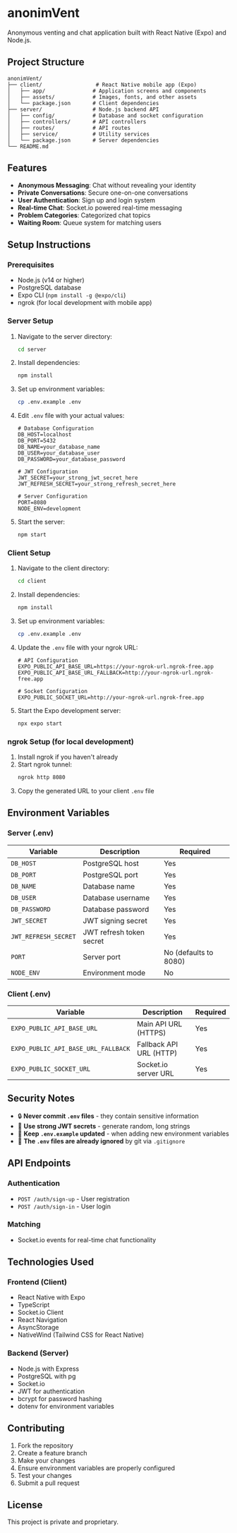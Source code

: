 # anonimVent

Anonymous venting and chat application built with React Native (Expo) and Node.js.

## Project Structure

```
anonimVent/
├── client/                 # React Native mobile app (Expo)
│   ├── app/               # Application screens and components
│   ├── assets/            # Images, fonts, and other assets
│   └── package.json       # Client dependencies
├── server/                # Node.js backend API
│   ├── config/            # Database and socket configuration
│   ├── controllers/       # API controllers
│   ├── routes/            # API routes
│   ├── service/           # Utility services
│   └── package.json       # Server dependencies
└── README.md
```

## Features

- **Anonymous Messaging**: Chat without revealing your identity
- **Private Conversations**: Secure one-on-one conversations
- **User Authentication**: Sign up and login system
- **Real-time Chat**: Socket.io powered real-time messaging
- **Problem Categories**: Categorized chat topics
- **Waiting Room**: Queue system for matching users

## Setup Instructions

### Prerequisites

- Node.js (v14 or higher)
- PostgreSQL database
- Expo CLI (`npm install -g @expo/cli`)
- ngrok (for local development with mobile app)

### Server Setup

1. Navigate to the server directory:
   ```bash
   cd server
   ```

2. Install dependencies:
   ```bash
   npm install
   ```

3. Set up environment variables:
   ```bash
   cp .env.example .env
   ```
   
4. Edit `.env` file with your actual values:
   ```env
   # Database Configuration
   DB_HOST=localhost
   DB_PORT=5432
   DB_NAME=your_database_name
   DB_USER=your_database_user
   DB_PASSWORD=your_database_password

   # JWT Configuration
   JWT_SECRET=your_strong_jwt_secret_here
   JWT_REFRESH_SECRET=your_strong_refresh_secret_here

   # Server Configuration
   PORT=8080
   NODE_ENV=development
   ```

5. Start the server:
   ```bash
   npm start
   ```

### Client Setup

1. Navigate to the client directory:
   ```bash
   cd client
   ```

2. Install dependencies:
   ```bash
   npm install
   ```

3. Set up environment variables:
   ```bash
   cp .env.example .env
   ```

4. Update the `.env` file with your ngrok URL:
   ```env
   # API Configuration
   EXPO_PUBLIC_API_BASE_URL=https://your-ngrok-url.ngrok-free.app
   EXPO_PUBLIC_API_BASE_URL_FALLBACK=http://your-ngrok-url.ngrok-free.app

   # Socket Configuration  
   EXPO_PUBLIC_SOCKET_URL=http://your-ngrok-url.ngrok-free.app
   ```

5. Start the Expo development server:
   ```bash
   npx expo start
   ```

### ngrok Setup (for local development)

1. Install ngrok if you haven't already
2. Start ngrok tunnel:
   ```bash
   ngrok http 8080
   ```
3. Copy the generated URL to your client `.env` file

## Environment Variables

### Server (.env)

| Variable | Description | Required |
|----------|-------------|----------|
| `DB_HOST` | PostgreSQL host | Yes |
| `DB_PORT` | PostgreSQL port | Yes |
| `DB_NAME` | Database name | Yes |
| `DB_USER` | Database username | Yes |
| `DB_PASSWORD` | Database password | Yes |
| `JWT_SECRET` | JWT signing secret | Yes |
| `JWT_REFRESH_SECRET` | JWT refresh token secret | Yes |
| `PORT` | Server port | No (defaults to 8080) |
| `NODE_ENV` | Environment mode | No |

### Client (.env)

| Variable | Description | Required |
|----------|-------------|----------|
| `EXPO_PUBLIC_API_BASE_URL` | Main API URL (HTTPS) | Yes |
| `EXPO_PUBLIC_API_BASE_URL_FALLBACK` | Fallback API URL (HTTP) | Yes |
| `EXPO_PUBLIC_SOCKET_URL` | Socket.io server URL | Yes |

## Security Notes

- 🔒 **Never commit `.env` files** - they contain sensitive information
- 🔑 **Use strong JWT secrets** - generate random, long strings
- 📁 **Keep `.env.example` updated** - when adding new environment variables
- 🚫 **The `.env` files are already ignored** by git via `.gitignore`

## API Endpoints

### Authentication
- `POST /auth/sign-up` - User registration
- `POST /auth/sign-in` - User login

### Matching
- Socket.io events for real-time chat functionality

## Technologies Used

### Frontend (Client)
- React Native with Expo
- TypeScript
- Socket.io Client
- React Navigation
- AsyncStorage
- NativeWind (Tailwind CSS for React Native)

### Backend (Server)
- Node.js with Express
- PostgreSQL with pg
- Socket.io
- JWT for authentication
- bcrypt for password hashing
- dotenv for environment variables

## Contributing

1. Fork the repository
2. Create a feature branch
3. Make your changes
4. Ensure environment variables are properly configured
5. Test your changes
6. Submit a pull request

## License

This project is private and proprietary.
